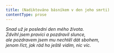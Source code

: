 ```yaml
---
title: (Nadiktováno básníkem v den jeho smrti)
contentType: prose
---
```


_Snad už je poslední den mého života.  
Zdvihl jsem pravici a pozdravil slunce,  
ale pozdravem jsem mu nechtěl dát sbohem,  
jenom říct, jak rád ho ještě vidím, nic víc._
